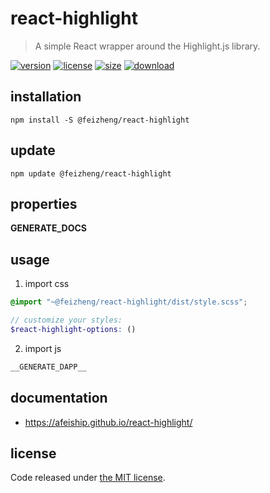 # react-highlight
> A simple React wrapper around the Highlight.js library.

[![version][version-image]][version-url]
[![license][license-image]][license-url]
[![size][size-image]][size-url]
[![download][download-image]][download-url]

## installation
```shell
npm install -S @feizheng/react-highlight
```

## update
```shell
npm update @feizheng/react-highlight
```

## properties
__GENERATE_DOCS__

## usage
1. import css
  ```scss
  @import "~@feizheng/react-highlight/dist/style.scss";

  // customize your styles:
  $react-highlight-options: ()
  ```
2. import js
  ```js
__GENERATE_DAPP__
  ```

## documentation
- https://afeiship.github.io/react-highlight/


## license
Code released under [the MIT license](https://github.com/afeiship/react-highlight/blob/master/LICENSE.txt).

[version-image]: https://img.shields.io/npm/v/@feizheng/react-highlight
[version-url]: https://npmjs.org/package/@feizheng/react-highlight

[license-image]: https://img.shields.io/npm/l/@feizheng/react-highlight
[license-url]: https://github.com/afeiship/react-highlight/blob/master/LICENSE.txt

[size-image]: https://img.shields.io/bundlephobia/minzip/@feizheng/react-highlight
[size-url]: https://github.com/afeiship/react-highlight/blob/master/dist/react-highlight.min.js

[download-image]: https://img.shields.io/npm/dm/@feizheng/react-highlight
[download-url]: https://www.npmjs.com/package/@feizheng/react-highlight
